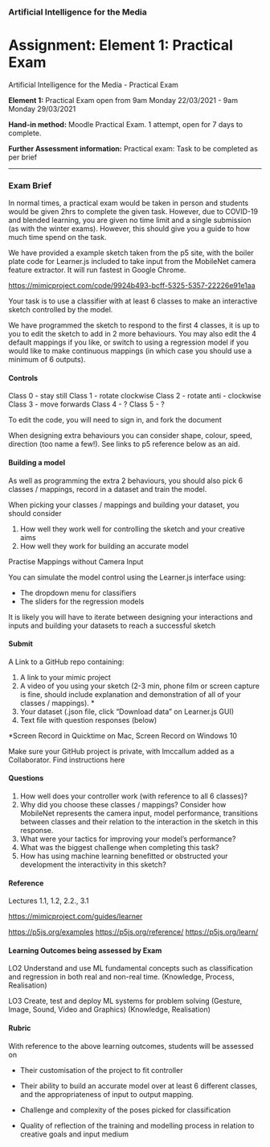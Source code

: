 ### Artificial Intelligence for the Media
# Assignment: Element 1: Practical Exam
Artificial Intelligence for the Media - Practical Exam


**Element 1:** Practical Exam open from 9am Monday 22/03/2021 - 9am Monday 29/03/2021

**Hand-in method:** Moodle Practical Exam. 1 attempt, open for 7 days to complete.

**Further Assessment information:** Practical exam: Task to be completed as per brief
***

### Exam Brief


In normal times, a practical exam would be taken in person and students would be given 2hrs to complete the given task. However, due to COVID-19 and blended learning, you are given no time limit and a single submission (as with the winter exams). However, this should give you a guide to how much time spend on the task.

We have provided a example sketch taken from the p5 site, with the boiler plate code for Learner.js included to take input from the MobileNet camera feature extractor. It will run fastest in Google Chrome.

https://mimicproject.com/code/9924b493-bcff-5325-5357-22226e91e1aa

Your task is to use a classifier with at least 6 classes to make an interactive sketch controlled by the model.

We have programmed the sketch to respond to the first 4 classes, it is up to you to edit the sketch to add in 2 more behaviours. You may also edit the 4 default mappings if you like, or switch to using a regression model if you would like to make continuous mappings (in which case you should use a minimum of 6 outputs).


#### Controls

Class 0 - stay still
Class 1 - rotate clockwise
Class 2 - rotate anti - clockwise
Class 3 - move forwards
Class 4 - ?
Class 5 - ?

To edit the code, you will need to sign in, and fork the document


When designing extra behaviours you can consider shape, colour, speed, direction (too name a few!). See links to p5 reference below as an aid.


#### Building a model

As well as programming the extra 2 behaviours, you should also pick 6 classes / mappings, record in a dataset and train the model.

When picking your classes / mappings and building your dataset, you should consider

1. How well they work well for controlling the sketch and your creative aims
2. How well they work for building an accurate model


Practise Mappings without Camera Input

You can simulate the model control using the Learner.js interface using:

* The dropdown menu for classifiers
* The sliders for the regression models

It is likely you will have to iterate between designing your interactions and inputs and building your datasets to reach a successful sketch


#### Submit

A Link to a GitHub repo containing:

1. A link to your mimic project
2. A video of you using your sketch (2-3 min, phone film or screen capture is fine, should include explanation and demonstration of all of your classes / mappings). *
3. Your dataset (.json file, click “Download data” on Learner.js GUI)
4. Text file with question responses (below)

*Screen Record in Quicktime on Mac, Screen Record on Windows 10

Make sure your GitHub project is private, with lmccallum added as a Collaborator. Find instructions here

#### Questions

1. How well does your controller work (with reference to all 6 classes)?
2. Why did you choose these classes / mappings? Consider how MobileNet represents the camera input, model performance, transitions between classes and their relation to the interaction in the sketch in this response.
3. What were your tactics for improving your model’s performance?
4. What was the biggest challenge when completing this task?
5. How has using machine learning benefitted or obstructed your development the interactivity in this sketch?


#### Reference

Lectures 1.1, 1.2, 2.2., 3.1

https://mimicproject.com/guides/learner

https://p5js.org/examples
https://p5js.org/reference/
https://p5js.org/learn/


#### Learning Outcomes being assessed by Exam

LO2 Understand and use ML fundamental concepts such as classification and regression in both real and non-real time. (Knowledge, Process, Realisation)

LO3 Create, test and deploy ML systems for problem solving (Gesture, Image, Sound, Video and Graphics) (Knowledge, Realisation)


#### Rubric

With reference to the above learning outcomes, students will be assessed on

* Their customisation of the project to fit controller

* Their ability to build an accurate model over at least 6 different classes, and the appropriateness of input to output mapping.

* Challenge and complexity of the poses picked for classification

* Quality of reflection of the training and modelling process in relation to creative goals and input medium



